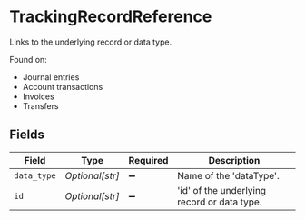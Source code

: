 # TrackingRecordReference

Links to the underlying record or data type.

Found on:

- Journal entries
- Account transactions
- Invoices
- Transfers


## Fields

| Field                                       | Type                                        | Required                                    | Description                                 |
| ------------------------------------------- | ------------------------------------------- | ------------------------------------------- | ------------------------------------------- |
| `data_type`                                 | *Optional[str]*                             | :heavy_minus_sign:                          | Name of the 'dataType'.                     |
| `id`                                        | *Optional[str]*                             | :heavy_minus_sign:                          | 'id' of the underlying record or data type. |